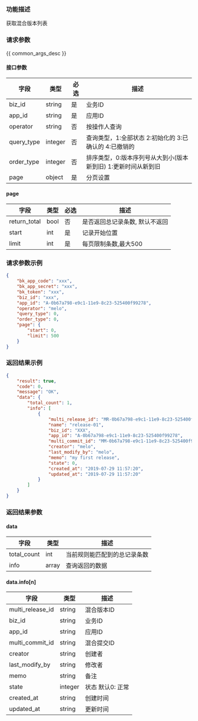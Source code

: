 ### 功能描述

获取混合版本列表

### 请求参数

{{ common_args_desc }}

#### 接口参数

| 字段        |  类型     | 必选   |  描述    |
|-------------|-----------|--------|----------|
| biz_id      |  string   | 是     | 业务ID   |
| app_id      |  string   | 是     | 应用ID   |
| operator    |  string   | 否     | 按操作人查询 |
| query_type  |  integer  | 否     | 查询类型，1:全部状态 2:初始化的 3:已确认的 4:已撤销的 |
| order_type  |  integer  | 否     | 排序类型，0:版本序列号从大到小(版本新到旧)  1:更新时间从新到旧 |
| page        |  object   | 是     | 分页设置 |

#### page

| 字段         |  类型  | 必选   |  描述      |
|--------------|--------|--------|------------|
| return_total |  bool  | 否     | 是否返回总记录条数, 默认不返回 |
| start        |  int   | 是     | 记录开始位置 |
| limit        |  int   | 是     | 每页限制条数,最大500 |

### 请求参数示例

```json
{
    "bk_app_code": "xxx",
    "bk_app_secret": "xxx",
    "bk_token": "xxx",
    "biz_id": "xxx",
    "app_id": "A-0b67a798-e9c1-11e9-8c23-525400f99278",
    "operator": "melo",
    "query_type": 0,
    "order_type": 0,
    "page": {
        "start": 0,
        "limit": 500
    }
}
```

### 返回结果示例

```json
{
    "result": true,
    "code": 0,
    "message": "OK",
    "data": {
        "total_count": 1,
        "info": [
            {
                "multi_release_id": "MR-0b67a798-e9c1-11e9-8c23-525400f99278",
                "name": "release-01",
                "biz_id": "XXX",
                "app_id": "A-0b67a798-e9c1-11e9-8c23-525400f99278",
                "multi_commit_id": "MM-0b67a798-e9c1-11e9-8c23-525400f99278",
                "creator": "melo",
                "last_modify_by": "melo",
                "memo": "my first release",
                "state": 0,
                "created_at": "2019-07-29 11:57:20",
                "updated_at": "2019-07-29 11:57:20"
            }
        ]
    }
}
```

### 返回结果参数

#### data

| 字段        | 类型      | 描述      |
|-------------|-----------|-----------|
| total_count | int       | 当前规则能匹配到的总记录条数 |
| info        | array     | 查询返回的数据 |

#### data.info[n]

| 字段             | 类型     | 描述    |
|------------------|----------|---------|
| multi_release_id | string   | 混合版本ID |
| biz_id           | string   | 业务ID  |
| app_id           | string   | 应用ID  |
| multi_commit_id  | string   | 混合提交ID |
| creator          | string   | 创建者 |
| last_modify_by   | string   | 修改者 |
| memo             | string   | 备注 |
| state            | integer  | 状态 默认0: 正常 |
| created_at       | string   | 创建时间 |
| updated_at       | string   | 更新时间 |
